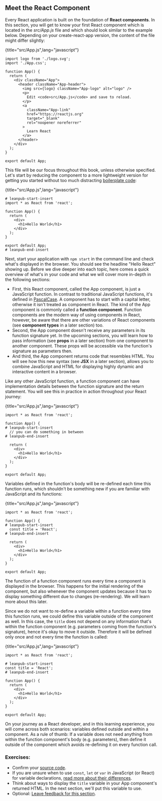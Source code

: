 ## Meet the React Component

Every React application is built on the foundation of **React components**. In this section, you will get to know your first React component which is located in the *src/App.js* file and which should look similar to the example below. Depending on your create-react-app version, the content of the file might differ slightly:

{title="src/App.js",lang="javascript"}
~~~~~~~
import logo from './logo.svg';
import './App.css';

function App() {
  return (
    <div className="App">
      <header className="App-header">
        <img src={logo} className="App-logo" alt="logo" />
        <p>
          Edit <code>src/App.js</code> and save to reload.
        </p>
        <a
          className="App-link"
          href="https://reactjs.org"
          target="_blank"
          rel="noopener noreferrer"
        >
          Learn React
        </a>
      </header>
    </div>
  );
}

export default App;
~~~~~~~

This file will be our focus throughout this book, unless otherwise specified. Let's start by reducing the component to a more lightweight version for getting you started without too much distracting [boilerplate code](https://bit.ly/3lZzckS):

{title="src/App.js",lang="javascript"}
~~~~~~~
# leanpub-start-insert
import * as React from 'react';

function App() {
  return (
    <div>
      <h1>Hello World</h1>
    </div>
  );
}

export default App;
# leanpub-end-insert
~~~~~~~

Next, start your application with `npm start` in the command line and check what's displayed in the browser. You should see the headline "Hello React" showing up. Before we dive deeper into each topic, here comes a quick overview of what's in your code and what we will cover more in-depth in the following sections:

* First, this React component, called the App component, is just a JavaScript function. In contrast to traditional JavaScript functions, it's defined in [PascalCase](https://www.robinwieruch.de/javascript-naming-conventions). A component has to start with a capital letter, otherwise it isn't treated as component in React. The kind of the App component is commonly called a **function component**. Function components are the modern way of using components in React, however, be aware that there are other variations of React components (see **component types** in a later section) too.
* Second, the App component doesn't receive any parameters in its function signature yet. In the upcoming sections, you will learn how to pass information (see **props** in a later section) from one component to another component. These props will be accessible via the function's signature as parameters then.
* And third, the App component returns code that resembles HTML. You will see how this new syntax (see **JSX** in a later section), allows you to combine JavaScript and HTML for displaying highly dynamic and interactive content in a browser.

Like any other JavaScript function, a function component can have implementation details between the function signature and the return statement. You will see this in practice in action throughout your React journey:

{title="src/App.js",lang="javascript"}
~~~~~~~
import * as React from 'react';

function App() {
# leanpub-start-insert
  // you can do something in between
# leanpub-end-insert

  return (
    <div>
      <h1>Hello World</h1>
    </div>
  );
}

export default App;
~~~~~~~

Variables defined in the function's body will be re-defined each time this function runs, which shouldn't be something new if you are familiar with JavaScript and its functions:

{title="src/App.js",lang="javascript"}
~~~~~~~
import * as React from 'react';

function App() {
# leanpub-start-insert
  const title = 'React';
# leanpub-end-insert

  return (
    <div>
      <h1>Hello World</h1>
    </div>
  );
}

export default App;
~~~~~~~

The function of a function component runs every time a component is displayed in the browser. This happens for the initial rendering of the component, but also whenever the component updates because it has to display something different due to changes (re-rendering). We will learn more about this later.

Since we do not want to re-define a variable within a function every time this function runs, we could define this variable outside of the component as well. In this case, the `title` does not depend on any information that's within the function component (e.g. parameters coming from the function's signature), hence it's okay to move it outside. Therefore it will be defined only once and not every time the function is called:

{title="src/App.js",lang="javascript"}
~~~~~~~
import * as React from 'react';

# leanpub-start-insert
const title = 'React';
# leanpub-end-insert

function App() {
  return (
    <div>
      <h1>Hello World</h1>
    </div>
  );
}

export default App;
~~~~~~~

On your journey as a React developer, and in this learning experience, you will come across both scenarios: variables defined outside and within a component. As a rule of thumb: If a variable does not need anything from within the function component's body (e.g. parameters), then define it outside of the component which avoids re-defining it on every function call.

### Exercises:

* Confirm your [source code](https://bit.ly/3G6O6gX).
* If you are unsure when to use `const`, `let` or `var` in JavaScript (or React) for variable declarations, [read more about their differences](https://www.robinwieruch.de/const-let-var).
* Think about ways to display the `title` variable in your App component's returned HTML. In the next section, we'll put this variable to use.
* Optional: [Leave feedback for this section](https://forms.gle/VYiZqqjzXGE11wCv6).